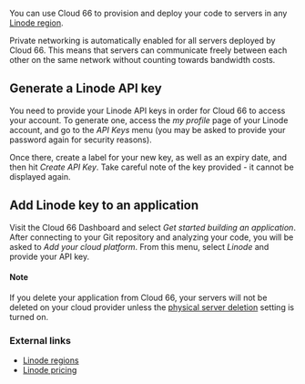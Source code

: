 You can use Cloud 66 to provision and deploy your code to servers in any [Linode region](http://developers.cloud66.com/#cloud-vendor-instance-regions#linode). 

Private networking is automatically enabled for all servers deployed by Cloud 66. This means that servers can communicate freely between each other on the same network without counting towards bandwidth costs.

## Generate a Linode API key
You need to provide your Linode API keys in order for Cloud 66 to access your account. To generate one, access the _my profile_ page of your Linode account, and go to the _API Keys_ menu (you may be asked to provide your password again for security reasons). 

Once there, create a label for your new key, as well as an expiry date, and then hit _Create API Key_. Take careful note of the key provided - it cannot be displayed again.

## Add Linode key to an application
Visit the Cloud 66 Dashboard and select _Get started building an application_. After connecting to your Git repository and analyzing your code, you will be asked to _Add your cloud platform_. From this menu, select *Linode* and provide your API key. 

#### Note
<div class="notice notice-warning"><p>
If you delete your application from Cloud 66, your servers will not be deleted on your cloud provider unless the <a href="/{{page.collection}}/how-to-guides/deployment/server-deletion.html">physical server deletion</a> setting is turned on.
</p></div>

### External links
- [Linode regions](https://www.linode.com/speedtest)
- [Linode pricing](https://www.linode.com/pricing)
